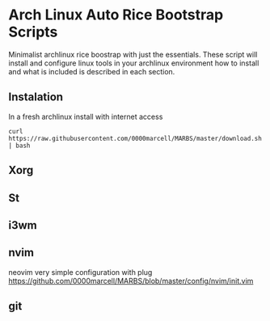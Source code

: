 # Arch Linux Auto Rice Bootstrap Scripts

Minimalist archlinux rice boostrap with just the essentials.
These script will install and configure linux tools in your archlinux environment how to install and what is included 
is described in each section.

## Instalation

In a fresh archlinux install with internet access
```
curl https://raw.githubusercontent.com/0000marcell/MARBS/master/download.sh | bash

```

## Xorg


## St

## i3wm


## nvim
neovim very simple configuration with plug
https://github.com/0000marcell/MARBS/blob/master/config/nvim/init.vim

## git




